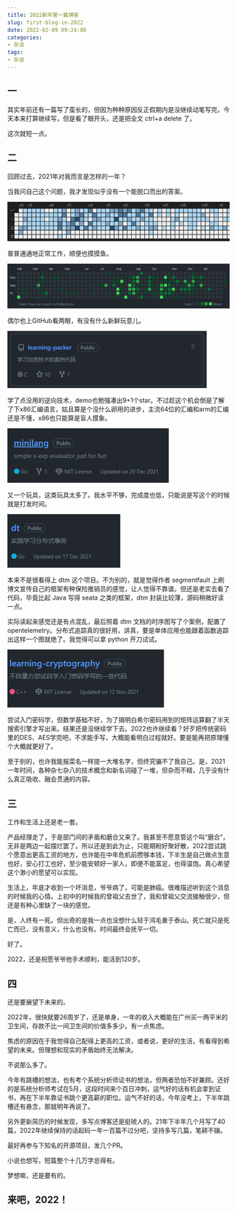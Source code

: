 ```yaml
---
title: 2022新年第一篇博客
slug: first-blog-in-2022
date: 2022-02-09 09:24:00
categories:
- 杂谈
tags:
- 杂谈
---
```


## 一

其实年前还有一篇写了蛮长的，但因为种种原因反正假期内是没继续动笔写完，今天本来打算继续写，但是看了眼开头，还是把全文 ctrl+a delete 了。

这次就短一点。

## 二

回顾过去，2021年对我而言是怎样的一年？

当我问自己这个问题，我才发现似乎没有一个能脱口而出的答案。

![image-20220209093132174](image-20220209093132174.png)

普普通通地正常工作，顺便也摸摸鱼。

![image-20220209093249061](image-20220209093249061.png)

偶尔也上GitHub看两眼，有没有什么新鲜玩意儿。

![image-20220209093447327](image-20220209093447327.png)

学了点没用的逆向技术，demo也勉强凑出9+1个star。不过趁这个机会倒是了解了下x86汇编语言，姑且算是个没什么卵用的进步，主流64位的汇编和arm的汇编还是不懂，x86也只能算是盲人摸象。

![image-20220209093903198](image-20220209093903198.png)

又一个玩具，这类玩具太多了。我水平不够，完成度也低，只能说是写这个的时候就是打发时间。

![image-20220209094119262](image-20220209094119262.png)

本来不是很看得上 dtm 这个项目。不为别的，就是觉得作者 segmentfault 上刷博文宣传自己的框架有种保险推销员的感觉，让人觉得不靠谱。但还是老实去看了代码，毕竟比起 Java 写得 seata 之类的框架，dtm 封装比较薄，源码稍微好读一点。

实际读起来感觉还是有点混乱，最后照着 dtm 文档的时序图写了个案例，配置了opentelemetry。分布式追踪真的很好用，讲真，要是单体应用也能跟着函数追踪出这样一个图就绝了。我觉得可以拿 python 开刀试试。

![image-20220209095328828](image-20220209095328828.png)

尝试入门密码学，但数学基础不好，为了搞明白希尔密码用到的矩阵运算翻了半天搜索引擎才写出来。结果还是没继续学下去。2022也许继续看？好歹把传统密码里的DES、AES学完吧，不求能手写，大概能看明白过程就好。要是能再把原理懂个大概就更好了。

至于别的，也许我能报菜名一样提一大堆名字，但终究骗不了我自己。是，2021一年时间，各种杂七杂八的技术概念和新名词碰了一堆，但杂而不精，几乎没有什么真正吸收、融会贯通的内容。

## 三

工作和生活上还是老一套。

产品经理走了，于是部门间的矛盾和磨合又来了。我甚至不愿意管这个叫“磨合”，无非是两边一起摆烂罢了。所以还是到此为止，只能期盼好聚好散，2022尝试跳个愿意出更高工资的地方，也许能在中年危机前攒够本钱，下半生是自己做点生意也好，安心打工也好，至少能安顿好一家人，即便不能富足，也得温饱。真心希望这个渺小的愿望可以实现。

生活上，年底才收到一个坏消息，爷爷病了，可能是肺癌。很难描述听到这个消息的时候我的心情。上初中的时候我的曾祖父去世了，我和曾祖父交流接触很少，但还是有种心里缺了一块的感觉。

是，人终有一死。但出奇的是我一点也没想什么轻于鸿毛重于泰山。死亡就只是死亡而已，没有意义，什么也没有。时间最终会抚平一切。

好了。

2022，还是祝愿爷爷他手术顺利，能活到120岁。

## 四

还是要展望下未来的。

2022年，很快就要26周岁了，还是单身，一年的收入大概能在广州买一两平米的卫生间，存款不比一间卫生间的价值多多少。有一点焦虑。

焦虑的原因在于我觉得自己配得上更高的工资，或者说，更好的生活，有看得到希望的未来。但理想和现实的矛盾始终无法解决。

不说那么多了。

今年有跳槽的想法，也有考个系统分析师证书的想法，但两者恐怕不好兼顾。还好的是系统分析师考试在5月，这段时间来个百日冲刺，运气好的话有机会拿到证书，再在下半年靠证书跳个更高薪的职位。运气不好的话，今年没考上，下半年跳槽还有悬念，那就明年再说了。

另外更新简历的时候发现，多写点博客还是挺唬人的。21年下半年几个月写了40篇，2022年继续保持的话起码一年一百篇不过分吧，坚持多写几篇，笔耕不辍。

最好再参与下知名的开源项目，发几个PR。

小说也想写，短篇整个十几万字总得有。

梦想嘛，还是要有的。

## 来吧，2022！
